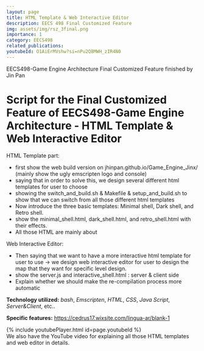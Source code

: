 ```yaml
---
layout: page
title: HTML Template & Web Interactive Editor
description: EECS 498 Final Customized Feature
img: assets/img/rsz_3final.png
importance: 1
category: EECS498
related_publications:
youtubeId: O1AiErMVshw?si=nPu2Q8MWH_zIR4N0
---
```


EECS498-Game Engine Architecture Final Customized Feature finished by Jin Pan

# Script for the Final Customized Feature of EECS498-Game Engine Architecture - HTML Template & Web Interactive Editor

HTML Template part:
- first show the web build version on jhinpan.github.io/Game_Engine_Jinx/ (mainly show the ugly emscripten logo and console)
- saying that in order to solve this, we design several different html templates for user to choose
- showing the switch_and_build.sh & Makefile & setup_and_build.sh to show that we can switch from all those different html templates
- Now introduce the three basic templates: Minimal shell, Dark shell, and Retro shell.
- show the minimal_shell.html, dark_shell.html, and retro_shell.html with their effects.
- All those HTML are mainly about

Web Interactive Editor:
- Then saying that we want to have a more interactive html template for user to use -> we design web interactive editor for user to design the map that they want for specific level design.
- show the server.js and interactive_shell.html : server & client side
- Explain whether we should make the re-compilation process more automatic

**Technology utilized:** *bash*, *Emscripten*, *HTML*, *CSS*, *Java Script*, *Server&Client*, etc..

**Specific features:** https://cedrus17.wixsite.com/lingua-ar/blank-1

<div class="row">
    <div class="col-sm mt-3 mt-md-0">
    {% include youtubePlayer.html id=page.youtubeId %}
    </div>
</div>
<div class="caption">
    We also have the YouTube video for explaining all those HTML templates and web editor in details.
</div>
